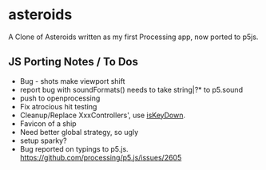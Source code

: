 # asteroids
A Clone of Asteroids written as my first Processing app, now ported to p5js.

## JS Porting Notes / To Dos
- Bug - shots make viewport shift
- report bug with soundFormats() needs to take string|?* to p5.sound
- push to openprocessing
- Fix atrocious hit testing
- Cleanup/Replace XxxControllers', use [isKeyDown](https://p5js.org/reference/#/p5/keyIsDown).
- Favicon of a ship
- Need better global strategy, so ugly
- setup sparky?
- Bug reported on typings to p5.js.
https://github.com/processing/p5.js/issues/2605
